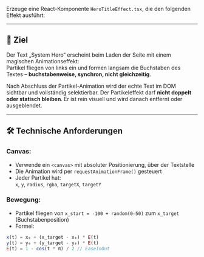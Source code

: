 Erzeuge eine React-Komponente `HeroTitleEffect.tsx`, die den folgenden Effekt ausführt:

---

## 🎯 Ziel

Der Text „System Hero“ erscheint beim Laden der Seite mit einem magischen Animationseffekt:  
Partikel fliegen von links ein und formen langsam die Buchstaben des Textes – **buchstabenweise, synchron, nicht gleichzeitig**.

Nach Abschluss der Partikel-Animation wird der echte Text im DOM sichtbar und vollständig selektierbar. Der Partikeleffekt darf **nicht doppelt oder statisch bleiben**. Er ist rein visuell und wird danach entfernt oder ausgeblendet.

---

## 🛠 Technische Anforderungen

### Canvas:
- Verwende ein `<canvas>` mit absoluter Positionierung, über der Textstelle
- Die Animation wird per `requestAnimationFrame()` gesteuert
- Jeder Partikel hat:  
  `x`, `y`, `radius`, `rgba`, `targetX`, `targetY`

### Bewegung:
- Partikel fliegen von `x_start = -100 + random(0–50)` zum `x_target` (Buchstabenposition)
- Formel:
```ts
x(t) = x₀ + (x_target - x₀) * E(t)
y(t) = y₀ + (y_target - y₀) * E(t)
E(t) = 1 - cos(t * π) / 2 // EaseInOut
